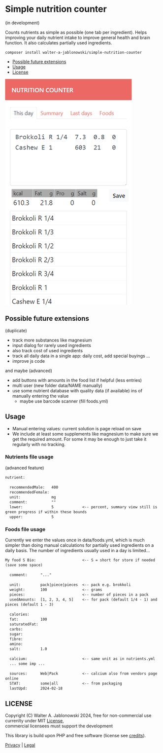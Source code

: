 # Simple nutrition counter

(in development)

Counts nutrients as simple as possible (one tab per ingredient). Helps improving your daily nutrient intake to improve general health and brain function. It also calculates partially used ingredients.

```
composer install walter-a-jablonowski/simple-nutrition-counter
```

- [Possible future extensions](#possible-future-extensions)
- [Usage](#usage)
- [License](#license)

![Alt text](misc/img.png)


Possible future extensions
----------------------------------------------------------

(duplicate)

- track more substances like magnesium
- input dialog for rarely used ingredients
- also track cost of used ingredients
- track all daily data in a single app: daily cost, add special buyings ...
- improve js code

and maybe (advanced)

- add buttons with amounts in the food list if helpful (less entries)
- multi user (new folder data/NAME manually)
- use some nutrient database with quality data (if available) ins of manually entering the value
  - maybe use barcode scanner (fill foods.yml)


Usage
----------------------------------------------------------

- Manual entering values: current solution is page reload on save
- We include at least some supplements like magnesium to make sure we get the required amount. For some it may be enough to just take it regularly with no tracking.

### Nutrients file usage

(advanced feature)

```
nutrient:

  recommendedMale:   400
  recommendedFemale: 
  unit:              mg
  comment:           ""
  lower:             5             <-- percent, summary view still is green progress if within these bounds
  upper:             5
```

### Foods file usage

Currently we enter the values once in data/foods.yml, which is much simpler than doing manual calculations for partially used ingredients on a daily basis. The number of ingredients usually used in a day is limited...

```
My food S Bio:                     <-- S = short for store if needed (save some space)

  comment:      "..."

  unit:         pack|piece|pieces  <-- pack e.g. brokkoli
  weight:       100                <-- grams
  pieces:                          <-- number of pieces in a pack
  usedAmounts:  [1, 2, 3, 4, 5]    <-- for pack (default 1/4 - 1) and pieces (default 1 - 3)

  calories:     
  fat:          100
  saturatedFat: 
  carbs:        
  sugar:        
  fibre:        
  amino:        
  salt:         1.0

  calcium:                         <-- same unit as in nutrients.yml
  ... some imp ...

  sources:      Web|Pack           <-- calcium also from vendors page online
  STAT:         some|all           <-- from packaging
  lastUpd:      2024-02-18
```


LICENSE
----------------------------------------------------------

Copyright (C) Walter A. Jablonowski 2024, free for non-commercial use currenlty under MIT [License](LICENSE), \
commercial licensees must support the development

This library is build upon PHP and free software (license see [credits](credits.md)).

[Privacy](https://walter-a-jablonowski.github.io/privacy.html) | [Legal](https://walter-a-jablonowski.github.io/imprint.html)
